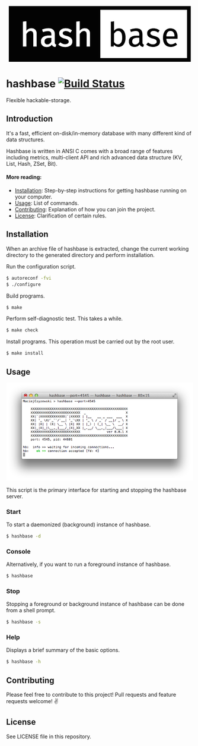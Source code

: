 <div align="center">
  <img src="https://raw.githubusercontent.com/MaciejCzyzewski/hashbase/master/screenshot-1.png"/>
</div>

# hashbase [![Build Status](https://travis-ci.org/MaciejCzyzewski/hashbase.png)](https://travis-ci.org/MaciejCzyzewski/hashbase)

Flexible hackable-storage.

## Introduction

It's a fast, efficient on-disk/in-memory database with many different kind of data structures.

Hashbase is written in ANSI C comes with a broad range of features including metrics, multi-client API and rich advanced data structure (KV, List, Hash, ZSet, Bit).

#### More reading:

- [Installation](#installation): Step-by-step instructions for getting hashbase running on your computer.
- [Usage](#usage): List of commands.
- [Contributing](#contributing): Explanation of how you can join the project.
- [License](#license): Clarification of certain rules.

## Installation

When an archive file of hashbase is extracted, change the current working directory to the generated directory and perform installation.

Run the configuration script.

```bash
$ autoreconf -fvi
$ ./configure
```

Build programs.

```bash
$ make
```

Perform self-diagnostic test. This takes a while.

```bash
$ make check
```

Install programs. This operation must be carried out by the root user.

```bash
$ make install
```

## Usage

<div align="center">
  <img src="https://raw.githubusercontent.com/MaciejCzyzewski/hashbase/master/screenshot-2.png"/>
</div>

This script is the primary interface for starting and stopping the hashbase server.

### Start

To start a daemonized (background) instance of hashbase.

```bash
$ hashbase -d
```

### Console

Alternatively, if you want to run a foreground instance of hashbase.

```bash
$ hashbase
```

### Stop

Stopping a foreground or background instance of hashbase can be done from a shell prompt.

```bash
$ hashbase -s
```

### Help

Displays a brief summary of the basic options.

```bash
$ hashbase -h
```

## Contributing

Please feel free to contribute to this project! Pull requests and feature requests welcome! :v:

## License

See LICENSE file in this repository.